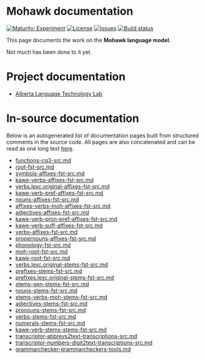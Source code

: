 # Mohawk documentation

[![Maturity: Experiment](https://img.shields.io/badge/Maturity-Experiment-black.svg)](https://giellalt.github.io/MaturityClassification.html)
[![License](https://img.shields.io/github/license/giellalt/lang-moh)](https://raw.githubusercontent.com/giellalt/lang-moh/main/LICENSE)
[![Issues](https://img.shields.io/github/issues/giellalt/lang-moh)](https://github.com/giellalt/lang-moh/issues)
[![Build status](https://github.com/giellalt/lang-moh/workflows/Speller%20CI+CD/badge.svg)](https://github.com/giellalt/lang-moh/actions)

This page documents the work on the **Mohawk language model**.

Not much has been done to it yet.

# Project documentation

* [Alberta Language Technology Lab](http://altlab.artsrn.ualberta.ca/)

# In-source documentation

Below is an autogenerated list of documentation pages built from structured comments in the source code. All pages are also concatenated and can be read as one long text [here](moh.md).
* [functions-cg3-src.md](functions-cg3-src.md)
* [root-fst-src.md](root-fst-src.md)
* [symbols-affixes-fst-src.md](symbols-affixes-fst-src.md)
* [kawe-verbs-affixes-fst-src.md](kawe-verbs-affixes-fst-src.md)
* [verbs.lexc.original-affixes-fst-src.md](verbs.lexc.original-affixes-fst-src.md)
* [kawe-verb-pref-affixes-fst-src.md](kawe-verb-pref-affixes-fst-src.md)
* [nouns-affixes-fst-src.md](nouns-affixes-fst-src.md)
* [affixes-verbs-moh-affixes-fst-src.md](affixes-verbs-moh-affixes-fst-src.md)
* [adjectives-affixes-fst-src.md](adjectives-affixes-fst-src.md)
* [kawe-verb-pron-pref-affixes-fst-src.md](kawe-verb-pron-pref-affixes-fst-src.md)
* [kawe-verb-suff-affixes-fst-src.md](kawe-verb-suff-affixes-fst-src.md)
* [verbs-affixes-fst-src.md](verbs-affixes-fst-src.md)
* [propernouns-affixes-fst-src.md](propernouns-affixes-fst-src.md)
* [phonology-fst-src.md](phonology-fst-src.md)
* [moh-root-fst-src.md](moh-root-fst-src.md)
* [kawe-root-fst-src.md](kawe-root-fst-src.md)
* [verbs.lexc.original-stems-fst-src.md](verbs.lexc.original-stems-fst-src.md)
* [prefixes-stems-fst-src.md](prefixes-stems-fst-src.md)
* [prefixes.lexc.original-stems-fst-src.md](prefixes.lexc.original-stems-fst-src.md)
* [stems-gen-stems-fst-src.md](stems-gen-stems-fst-src.md)
* [nouns-stems-fst-src.md](nouns-stems-fst-src.md)
* [stems-verbs-moh-stems-fst-src.md](stems-verbs-moh-stems-fst-src.md)
* [adjectives-stems-fst-src.md](adjectives-stems-fst-src.md)
* [pronouns-stems-fst-src.md](pronouns-stems-fst-src.md)
* [verbs-stems-fst-src.md](verbs-stems-fst-src.md)
* [numerals-stems-fst-src.md](numerals-stems-fst-src.md)
* [kawe-verb-stems-stems-fst-src.md](kawe-verb-stems-stems-fst-src.md)
* [transcriptor-abbrevs2text-transcriptions-src.md](transcriptor-abbrevs2text-transcriptions-src.md)
* [transcriptor-numbers-digit2text-transcriptions-src.md](transcriptor-numbers-digit2text-transcriptions-src.md)
* [grammarchecker-grammarcheckers-tools.md](grammarchecker-grammarcheckers-tools.md)
